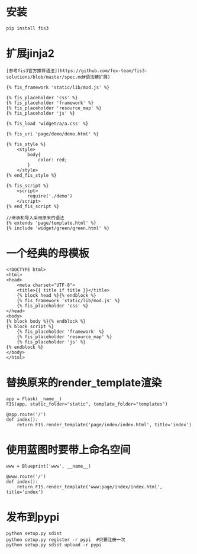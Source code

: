 # 安装

    pip install fis3

# 扩展jinja2

    [参考fis3官方推荐语法](https://github.com/fex-team/fis3-solutions/blob/master/spec.md#语法糖扩展)

    {% fis_framework 'static/lib/mod.js' %}
    
    {% fis_placeholder 'css' %} 
    {% fis_placeholder 'framework' %}
    {% fis_placeholder 'resource_map' %}
    {% fis_placeholder 'js' %}
    
    {% fis_load 'widget/a/a.css' %}
    
    {% fis_uri 'page/demo/demo.html' %}
    
    {% fis_style %}
        <style>
            body{
                color: red;
            }
        </style>
    {% end_fis_style %}
    
    {% fis_script %}
        <script>
            require('./demo')
        </script>
    {% end_fis_script %}
    
    //继承和导入采用原来的语法
    {% extends 'page/template.html' %}
    {% include 'widget/green/green.html' %}
    
# 一个经典的母模板

    <!DOCTYPE html>
    <html>
    <head>
        <meta charset="UTF-8">
        <title>{{ title if title }}</title>
        {% block head %}{% endblock %}
        {% fis_framework 'static/lib/mod.js' %}
        {% fis_placeholder 'css' %}
    </head>
    <body>
    {% block body %}{% endblock %}
    {% block script %}
        {% fis_placeholder 'framework' %}
        {% fis_placeholder 'resource_map' %}
        {% fis_placeholder 'js' %}
    {% endblock %}
    </body>
    </html>
    
# 替换原来的render_template渲染

    app = Flask(__name__)
    FIS(app, static_folder="static", template_folder="templates")
    
    @app.route('/')
    def index():
        return FIS.render_template('page/index/index.html', title='index')
        
# 使用蓝图时要带上命名空间

    www = Blueprint('www', __name__)
    
    @www.route('/')
    def index():
        return FIS.render_template('www:page/index/index.html', title='index')
        
# 发布到pypi

    python setup.py sdist
    python setup.py register -r pypi  #只要注册一次
    python setup.py sdist upload -r pypi